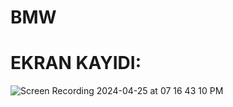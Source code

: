 # BMW
# EKRAN KAYIDI:
![Screen Recording 2024-04-25 at 07 16 43 10 PM](https://github.com/gknsntrk90/BMW/assets/133425361/3a6b83e4-279f-488f-8cde-bb539dc944db)
